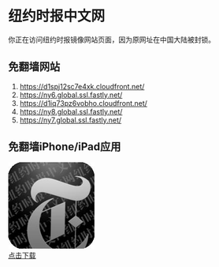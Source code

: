 <h1>纽约时报中文网</h1>
<p>你正在访问纽约时报镜像网站页面，因为原网址在中国大陆被封锁。</p>
<h2>免翻墙网站</h2>
<ol>
<li><a href="https://d1spj12sc7e4xk.cloudfront.net/" target="1">https://d1spj12sc7e4xk.cloudfront.net/</a></li>
<li><a href="https://ny6.global.ssl.fastly.net/" target="2">https://ny6.global.ssl.fastly.net/</a></li>
<li><a href="https://d1iq73pz6vobho.cloudfront.net/" target="3">https://d1iq73pz6vobho.cloudfront.net/</a></li>
<li><a href="https://ny8.global.ssl.fastly.net/" target="4">https://ny8.global.ssl.fastly.net/</a></li>
<li><a href="https://ny7.global.ssl.fastly.net/" target="5">https://ny7.global.ssl.fastly.net/</a></li>
</ol>
<h2>免翻墙iPhone/iPad应用</h2>
<p>
	<a href="https://itunes.apple.com/cn/app/niu-yue-shi-bao-zhong-wen-wang/id807498298?mt=8">
		<img src="icon175x175.jpeg" />
		<br/>点击下载
	</a>
</p>